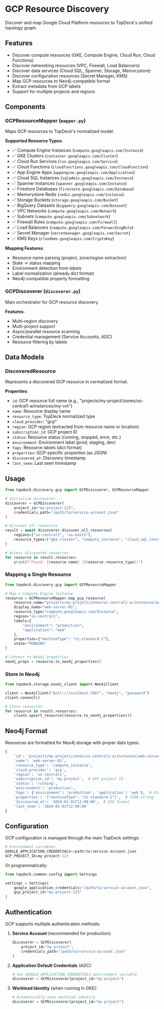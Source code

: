 # GCP Resource Discovery

Discover and map Google Cloud Platform resources to TopDeck's unified topology graph.

## Features

- Discover compute resources (GKE, Compute Engine, Cloud Run, Cloud Functions)
- Discover networking resources (VPC, Firewall, Load Balancers)
- Discover data services (Cloud SQL, Spanner, Storage, Memorystore)
- Discover configuration resources (Secret Manager, KMS)
- Map GCP resources to Neo4j-compatible format
- Extract metadata from GCP labels
- Support for multiple projects and regions

## Components

### GCPResourceMapper (`mapper.py`)

Maps GCP resources to TopDeck's normalized model.

**Supported Resource Types**:
- ✅ Compute Engine Instances (`compute.googleapis.com/Instance`)
- ✅ GKE Clusters (`container.googleapis.com/Cluster`)
- ✅ Cloud Run Services (`run.googleapis.com/Service`)
- ✅ Cloud Functions (`cloudfunctions.googleapis.com/CloudFunction`)
- ✅ App Engine Apps (`appengine.googleapis.com/Application`)
- ✅ Cloud SQL Instances (`sqladmin.googleapis.com/Instance`)
- ✅ Spanner Instances (`spanner.googleapis.com/Instance`)
- ✅ Firestore Databases (`firestore.googleapis.com/Database`)
- ✅ Memorystore Redis (`redis.googleapis.com/Instance`)
- ✅ Storage Buckets (`storage.googleapis.com/Bucket`)
- ✅ BigQuery Datasets (`bigquery.googleapis.com/Dataset`)
- ✅ VPC Networks (`compute.googleapis.com/Network`)
- ✅ Subnets (`compute.googleapis.com/Subnetwork`)
- ✅ Firewall Rules (`compute.googleapis.com/Firewall`)
- ✅ Load Balancers (`compute.googleapis.com/ForwardingRule`)
- ✅ Secret Manager (`secretmanager.googleapis.com/Secret`)
- ✅ KMS Keys (`cloudkms.googleapis.com/CryptoKey`)

**Mapping Features**:
- Resource name parsing (project, zone/region extraction)
- State → status mapping
- Environment detection from labels
- Label normalization (already dict format)
- Neo4j-compatible property formatting

### GCPDiscoverer (`discoverer.py`)

Main orchestrator for GCP resource discovery.

**Features**:
- Multi-region discovery
- Multi-project support
- Async/parallel resource scanning
- Credential management (Service Accounts, ADC)
- Resource filtering by labels

## Data Models

### DiscoveredResource

Represents a discovered GCP resource in normalized format.

**Properties**:
- `id`: GCP resource full name (e.g., "projects/my-project/zones/us-central1-a/instances/my-vm")
- `name`: Resource display name
- `resource_type`: TopDeck normalized type
- `cloud_provider`: "gcp"
- `region`: GCP region (extracted from resource name or location)
- `subscription_id`: GCP project ID
- `status`: Resource status (running, stopped, error, etc.)
- `environment`: Environment label (prod, staging, dev)
- `tags`: Resource labels (dict format)
- `properties`: GCP-specific properties (as JSON)
- `discovered_at`: Discovery timestamp
- `last_seen`: Last seen timestamp

## Usage

```python
from topdeck.discovery.gcp import GCPDiscoverer, GCPResourceMapper

# Initialize discoverer
discoverer = GCPDiscoverer(
    project_id="my-project-123",
    credentials_path="/path/to/service-account.json"
)

# Discover all resources
result = await discoverer.discover_all_resources(
    regions=["us-central1", "us-east1"],
    resource_types=["gke_cluster", "compute_instance", "cloud_sql_instance"]
)

# Access discovered resources
for resource in result.resources:
    print(f"Found: {resource.name} ({resource.resource_type})")
```

### Mapping a Single Resource

```python
from topdeck.discovery.gcp import GCPResourceMapper

# Map a Compute Engine instance
resource = GCPResourceMapper.map_gcp_resource(
    resource_name="projects/my-project/zones/us-central1-a/instances/web-server-01",
    display_name="web-server-01",
    resource_type="compute.googleapis.com/Instance",
    region="us-central1",
    labels={
        "environment": "production",
        "application": "web"
    },
    properties={"machineType": "n1-standard-2"},
    state="RUNNING"
)

# Convert to Neo4j properties
neo4j_props = resource.to_neo4j_properties()
```

### Store in Neo4j

```python
from topdeck.storage.neo4j_client import Neo4jClient

client = Neo4jClient("bolt://localhost:7687", "neo4j", "password")
client.connect()

# Store resources
for resource in result.resources:
    client.upsert_resource(resource.to_neo4j_properties())
```

## Neo4j Format

Resources are formatted for Neo4j storage with proper data types:

```python
{
    'id': 'projects/my-project/zones/us-central1-a/instances/web-server-01',
    'name': 'web-server-01',
    'resource_type': 'compute_instance',
    'cloud_provider': 'gcp',
    'region': 'us-central1',
    'subscription_id': 'my-project',  # GCP project ID
    'status': 'running',
    'environment': 'production',
    'tags': {'environment': 'production', 'application': 'web'},  # Dict format
    'properties': '{"machineType": "n1-standard-2"}',  # JSON string
    'discovered_at': '2024-01-01T12:00:00',  # ISO format
    'last_seen': '2024-01-01T12:00:00'
}
```

## Configuration

GCP configuration is managed through the main TopDeck settings:

```python
# Environment variables
GOOGLE_APPLICATION_CREDENTIALS=/path/to/service-account.json
GCP_PROJECT_ID=my-project-123
```

Or programmatically:

```python
from topdeck.common.config import Settings

settings = Settings(
    google_application_credentials="/path/to/service-account.json",
    gcp_project_id="my-project-123"
)
```

## Authentication

GCP supports multiple authentication methods:

1. **Service Account** (recommended for production):
   ```python
   discoverer = GCPDiscoverer(
       project_id="my-project",
       credentials_path="/path/to/service-account.json"
   )
   ```

2. **Application Default Credentials** (ADC):
   ```python
   # Set GOOGLE_APPLICATION_CREDENTIALS environment variable
   discoverer = GCPDiscoverer(project_id="my-project")
   ```

3. **Workload Identity** (when running in GKE):
   ```python
   # Automatically uses workload identity
   discoverer = GCPDiscoverer(project_id="my-project")
   ```
